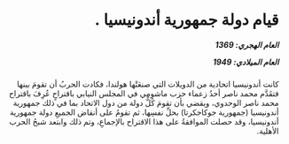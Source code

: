 <h1 dir="rtl">قيام دولة جمهورية أندونيسيا .</h1>

<h5 dir="rtl">العام الهجري:  1369

العام الميلادي: 1949

</h5>

<p dir="rtl">كانت أندونيسيا اتحادية من الدويلات التي صنعَتْها هولندا، فكادت الحربُ أن تقومَ بينها فتقَدَّم محمد ناصر أحدُ زعماء حزب ماشومي في المجلس النيابي باقتراحٍ عُرِفَ باقتراح محمد ناصر الوحدوي، ويقضي بأن تقومَ كُلُّ دولة من دول الاتحاد بما في ذلك جمهورية أندونيسيا (جمهورية جوكاجكرتا) بحلِّ نفسِها، ثم تقومُ على أنقاض الجميعِ دولة جمهورية أندونيسيا، وقد حصلت الموافقةُ على هذا الاقتراح بالإجماعِ، وتم ذلك وابتعد شبحُ الحرب الأهلية.</p></br>
